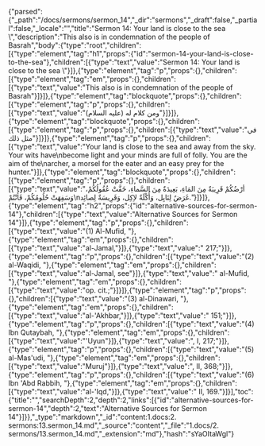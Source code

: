 {"parsed":{"_path":"/docs/sermons/sermon_14","_dir":"sermons","_draft":false,"_partial":false,"_locale":"","title":"Sermon 14:  Your land is close to the sea \\","description":"This also is in condemnation of the people of Basrah","body":{"type":"root","children":[{"type":"element","tag":"h1","props":{"id":"sermon-14-your-land-is-close-to-the-sea"},"children":[{"type":"text","value":"Sermon 14:  Your land is close to the sea \\"}]},{"type":"element","tag":"p","props":{},"children":[{"type":"element","tag":"em","props":{},"children":[{"type":"text","value":"This also is in condemnation of the people of Basrah"}]}]},{"type":"element","tag":"blockquote","props":{},"children":[{"type":"element","tag":"p","props":{},"children":[{"type":"text","value":"ومن كلام له (عليه السلام)"}]}]},{"type":"element","tag":"blockquote","props":{},"children":[{"type":"element","tag":"p","props":{},"children":[{"type":"text","value":"في مثل ذلك"}]}]},{"type":"element","tag":"p","props":{},"children":[{"type":"text","value":"Your land is close to the sea and away from the sky. Your wits have\nbecome light and your minds are full of folly. You are the aim of the\narcher, a morsel for the eater and an easy prey for the hunter."}]},{"type":"element","tag":"blockquote","props":{},"children":[{"type":"element","tag":"p","props":{},"children":[{"type":"text","value":"أرْضُكُمْ قَرِيبَةٌ مِنَ المَاءِ، بَعِيدَةٌ مِنَ السَّماءِ، خَفَّتْ عُقُولُكُمْ، وَسَفِهَتْ حُلُومُكُمْ، فَأَنْتُمْ\nغَرَضٌ لِنَابِل، وَأُكْلَةٌ لاِكِل، وَفَرِيسَةٌ لِصائِد."}]}]},{"type":"element","tag":"h2","props":{"id":"alternative-sources-for-sermon-14"},"children":[{"type":"text","value":"Alternative Sources for Sermon 14"}]},{"type":"element","tag":"p","props":{},"children":[{"type":"text","value":"(1) Al-Mufid, "},{"type":"element","tag":"em","props":{},"children":[{"type":"text","value":"al-Jamal,"}]},{"type":"text","value":" 217;"}]},{"type":"element","tag":"p","props":{},"children":[{"type":"text","value":"(2) al-Waqidi, "},{"type":"element","tag":"em","props":{},"children":[{"type":"text","value":"al-Jamal, see"}]},{"type":"text","value":" al-Mufid, "},{"type":"element","tag":"em","props":{},"children":[{"type":"text","value":"op. cit.;"}]}]},{"type":"element","tag":"p","props":{},"children":[{"type":"text","value":"(3) al-Dinawari, "},{"type":"element","tag":"em","props":{},"children":[{"type":"text","value":"al-'Akhbar,"}]},{"type":"text","value":" 151;"}]},{"type":"element","tag":"p","props":{},"children":[{"type":"text","value":"(4) Ibn Qutaybah, "},{"type":"element","tag":"em","props":{},"children":[{"type":"text","value":"'Uyun"}]},{"type":"text","value":", I, 217;"}]},{"type":"element","tag":"p","props":{},"children":[{"type":"text","value":"(5) al-Mas'udi, "},{"type":"element","tag":"em","props":{},"children":[{"type":"text","value":"Muruj"}]},{"type":"text","value":", II, 368;"}]},{"type":"element","tag":"p","props":{},"children":[{"type":"text","value":"(6) Ibn 'Abd Rabbih, "},{"type":"element","tag":"em","props":{},"children":[{"type":"text","value":"al-'Iqd,"}]},{"type":"text","value":" II, 169."}]}],"toc":{"title":"","searchDepth":2,"depth":2,"links":[{"id":"alternative-sources-for-sermon-14","depth":2,"text":"Alternative Sources for Sermon 14"}]}},"_type":"markdown","_id":"content:1.docs:2. sermons:13.sermon_14.md","_source":"content","_file":"1.docs/2. sermons/13.sermon_14.md","_extension":"md"},"hash":"sYaOItaWgl"}